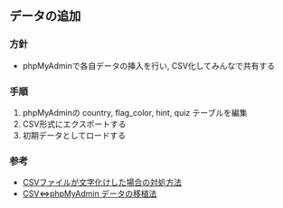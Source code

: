 ## データの追加
### 方針
* phpMyAdminで各自データの挿入を行い, CSV化してみんなで共有する

### 手順
1. phpMyAdminの country, flag_color, hint, quiz テーブルを編集
2. CSV形式にエクスポートする
3. 初期データとしてロードする

### 参考
* [CSVファイルが文字化けした場合の対処方法](https://support.freee.co.jp/hc/ja/articles/115002727126-CSV%E3%83%95%E3%82%A1%E3%82%A4%E3%83%AB%E3%81%8C%E6%96%87%E5%AD%97%E5%8C%96%E3%81%91%E3%81%97%E3%81%9F%E5%A0%B4%E5%90%88%E3%81%AE%E5%AF%BE%E5%87%A6%E6%96%B9%E6%B3%95)	
* [CSV⇔phpMyAdmin データの移植法](https://sutara-lumpur.hatenadiary.org/entry/20090226/1235613175)
